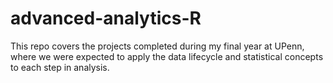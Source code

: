 # advanced-analytics-R
This repo covers the projects completed during my final year at UPenn, where we were expected to apply the data lifecycle and statistical concepts to each step in analysis.

